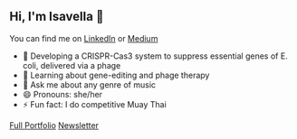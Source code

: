 ## Hi, I'm Isavella 👋

You can find me on [LinkedIn](https://www.linkedin.com/in/isavellatsoulias/) or [Medium](https://medium.com/@IsavellaT)

- 🔭 Developing a CRISPR-Cas3 system to suppress essential genes of E. coli, delivered via a phage
- 🌱 Learning about gene-editing and phage therapy
- 💬 Ask me about any genre of music
- 😄 Pronouns: she/her
- ⚡ Fun fact: I do competitive Muay Thai

[Full Portfolio](isavellatsoulias.com)
[Newsletter](https://substack.com/@isavellatsoulias)
